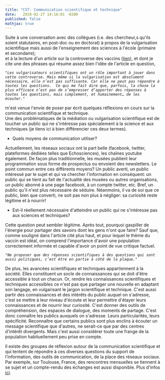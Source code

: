 ```yaml
---
title: "CST: Communication scientifique et technique"
date:   2018-02-27 14:16:01 -0200
published: false
mathjax: true
---
```


Suite à une conversation avec des collègues (i.e. des chercheur,s qu'ils soient statutaires, en post-doc ou en doctorat) à propos de la vulgarisation scientifique mais aussi de l'enseignement des sciences à l'école (primaire et secondaire); <br>
et à la lecture d'un article sur la controverse des vaccins ([lien](https://troisiemebaobab.com/vaccins-la-controverse-vue-depuis-mon-fil-dactualit%C3%A9-facebook-5ea84fd7871a)), et dont je cite une des phrases qui résume assez bien l'idée de l'article en question,

  *`"Les vulgarisateurs scientifiques ont un rôle important à jouer dans cette controverse. Mais même si la vulgarisation est absolument nécessaire, elle n’est pas suffisante. Car elle ne peut pas répondre à toutes les questions. 
    Ce qui me fait dire que, parfois, la chose la plus efficace n’est pas de s’empresser d’apporter des réponses à toutes les questions, mais simplement, et humainement… de les écouter."`*
    
m'est venue l'envie de poser par écrit quelques réflexions en cours sur la communication scientifique et technique.    
Une des problématiques de la médiation ou vulgarisation scientifique est de toucher un public qui ne s'intéresse pas spécialement à la science et aux techniques (je tiens ici à bien différencier ces deux termes). 

* Quels moyens de communication utiliser? 

Actuellement, les réseaux sociaux ont la part belle (facebook, twitter, plateformes dédiées telles que Echosciences), les chaînes youtube également. De façon plus traditionnelle, les musées publient leur programmation sous forme de prospectus ou envoient des newsletters. 
Le point commun entre ces différents moyens? Un public averti, un public intéressé par le sujet et qui va chercher l'information en conséquent: un public qui se tient au fait de l'actualité des musées ou autres organisations, un public abonné à une page facebook, à un compte twitter, etc. Bref, un public qu'il n'est plus nécessaire de séduire. Néanmoins, il va de soi que ce public, bien que converti, ne soit pas non plus à négliger: sa curiosité reste légitime et à nourrir!

* Est-il réellement nécessaire d'atteindre un public qui ne s'intéresse pas aux sciences et techniques?

Cette question peut sembler légitime. Après tout, pourquoi gaspiller de l'énergie pour partager des savoirs dont les gens n'ont que faire?
Sauf que, comme souligné dans l'article cité plus haut, et pour lequel le thème du vaccin est idéal, on comprend l'importance d'avoir une population correctement informée et capable d'avoir un point de vue critique factuel. 

*`"Ne proposer que des réponses scientifiques à des questions qui sont aussi politiques, c’est être en partie à côté de la plaque."`*
        
De plus, les avancées scientifiques et techniques appartiennent à la société. Elles constituent un socle de connaissances qui se doit d'être accessible à tout un chacun. 
Or, rendre les connaissances scientifiques et techniques accessibles ce n'est pas que partager une nouvelle en adaptant son langage, en vulgarisant le jargon scientifique et technique. C'est aussi partir des connaissances et des intérêts du public auquel on s'adresse, c'est se mettre à leur niveau d'écoute et leur permettre d'étayer leurs connaissances et de nourrir leur curiosité. C'est donner des outils de compréhension, des espaces de dialogue, des moments de partage. C'est donc connaître les publics auxquels on s'adresse. Leurs particularités, leurs spécificité. Reconnaître que certains publics sont plus enclins à écouter un message scientifique que d'autres, ne serait-ce que par des centres d'intérêt divergents. Mais c'est aussi considérer toute une frange de la population habituellement peu prise en compte. 

Il existe des groupes de réflexion autour de la communication scientifique et qui tentent de répondre à ces diverses questions du support de l'information, des outils de communication, de la place des réseaux sociaux. Par exemple, sur Toulouse, France, des rencontres mensuelles se tiennent à se sujet et un compte-rendu des échanges est aussi disponible. Plus d'infos [ici](https://www.echosciences-sud.fr/communautes/les-brasseurs-de-sciences).
